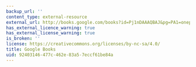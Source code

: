 ```yaml
---
backup_url: ''
content_type: external-resource
external_url: http://books.google.com/books?id=Pj1nDAAAQBAJ&pg=PA1=onepage
has_external_licence_warning: true
has_external_license_warning: true
is_broken: ''
license: https://creativecommons.org/licenses/by-nc-sa/4.0/
title: Google Books
uid: 92403146-477c-462e-83a5-7eccf61be84a
---
```


